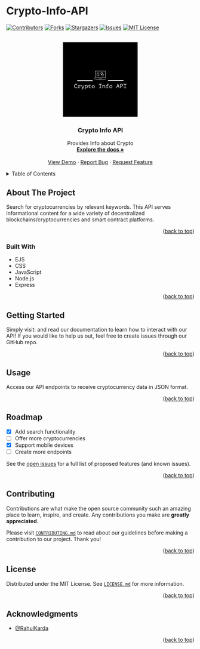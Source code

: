 # Crypto-Info-API

<div id="top"></div>

[![Contributors][contributors-shield]][contributors-url]
[![Forks][forks-shield]][forks-url]
[![Stargazers][stars-shield]][stars-url]
[![Issues][issues-shield]][issues-url]
[![MIT License][license-shield]][license-url]

<!-- PROJECT LOGO -->
<br />
<div align="center">
  <a href="https://github.com/Ratnesh-Rajput">
    <img src="https://github.com/Ratnesh-Rajput/crypto-info-api-v2/blob/main/public/assets/github-logo.jpg?raw=true" alt="Logo" width="200">
  </a>

<h3 align="center">Crypto Info API</h3>

  <p align="center">
    Provides Info about Crypto
    <br />
    <a href="https://github.com/Ratnesh-Rajput/crypto-info-api-v2"><strong>Explore the docs »</strong></a>
    <br />
    <br />
    <a href="crypto-info-api-v2.onrender.com/">View Demo</a>
    ·
    <a href="https://github.com/Ratnesh-Rajput/crypto-info-api-v2/issues">Report Bug</a>
    ·
    <a href="https://github.com/Ratnesh-Rajput/crypto-info-api-v2/issues">Request Feature</a>
  </p>
</div>

<!-- TABLE OF CONTENTS -->
<details>
  <summary>Table of Contents</summary>
  <ol>
    <li>
      <a href="#about-the-project">About The Project</a>
      <ul>
        <li><a href="#built-with">Built With</a></li>
      </ul>
    </li>
    <li><a href="#getting-started">Getting Started</a></li>
    <li><a href="#usage">Usage</a></li>
    <li><a href="#roadmap">Roadmap</a></li>
    <li><a href="#contributing">Contributing</a></li>
    <li><a href="#license">License</a></li>
    <li><a href="#acknowledgments">Acknowledgments</a></li>
  </ol>
</details>

<!-- ABOUT THE PROJECT -->

## About The Project

Search for cryptocurrencies by relevant keywords. This API serves informational content for a wide variety of decentralized blockchains/cryptocurrencies and smart contract platforms.

<p align="right">(<a href="#top">back to top</a>)</p>

### Built With

- EJS
- CSS
- JavaScript
- Node.js
- Express

<p align="right">(<a href="#top">back to top</a>)</p>

<!-- GETTING STARTED -->

## Getting Started

Simply visit: <a href="crypto-info-api-v2.onrender.com/"></a> and read our documentation to learn how to interact with our API! If you would like to help us out, feel free to create issues through our GitHub repo.

<p align="right">(<a href="#top">back to top</a>)</p>

<!-- USAGE EXAMPLES -->

## Usage

Access our API endpoints to receive cryptocurrency data in JSON format.

<p align="right">(<a href="#top">back to top</a>)</p>

<!-- ROADMAP -->

## Roadmap

- [X] Add search functionality
- [ ] Offer more cryptocurrencies
- [X] Support mobile devices
- [ ] Create more endpoints

See the [open issues](https://github.com/Ratnesh-Rajput/crypto-info-api-v2/issues) for a full list of proposed features (and known issues).

<p align="right">(<a href="#top">back to top</a>)</p>

<!-- CONTRIBUTING -->

## Contributing

Contributions are what make the open source community such an amazing place to learn, inspire, and create. Any contributions you make are **greatly appreciated**.

Please visit <a href="https://github.com/Ratnesh-Rajput/crypto-info-api-v2/blob/main/CONTRIBUTING.md">`CONTRIBUTING.md`</a> to read about our guidelines before making a contribution to our project. Thank you!

<p align="right">(<a href="#top">back to top</a>)</p>

<!-- LICENSE -->

## License

Distributed under the MIT License. See <a href="https://github.com/Ratnesh-Rajput/crypto-info-api-v2/blob/main/LICENSE.md">`LICENSE.md`</a> for more information.

<p align="right">(<a href="#top">back to top</a>)</p>

<!-- ACKNOWLEDGMENTS -->

## Acknowledgments

- [@RahulKarda](https://twitter.com/rahulkarda2002)

<p align="right">(<a href="#top">back to top</a>)</p>

<!-- MARKDOWN LINKS & IMAGES -->

[contributors-shield]: https://img.shields.io/github/contributors/Ratnesh-Rajput/crypto-info-api-v2.svg?style=for-the-badge
[contributors-url]: https://github.com/Ratnesh-Rajput/crypto-info-api-v2/graphs/contributors
[forks-shield]: https://img.shields.io/github/forks/Ratnesh-Rajput/crypto-info-api-v2.svg?style=for-the-badge
[forks-url]: https://github.com/Ratnesh-Rajput/crypto-info-api-v2/network/members
[stars-shield]: https://img.shields.io/github/stars/Ratnesh-Rajput/crypto-info-api-v2.svg?style=for-the-badge
[stars-url]: https://github.com/Ratnesh-Rajput/crypto-info-api-v2/stargazers
[pullrequests-shield]: https://img.shields.io/github/issues-pr/Ratnesh-Rajput/crypto-info-api-v2?color=red&label=Pull%20Requests&style=for-the-badge
[pullrequests-url]: https://github.com/Ratnesh-Rajput/crypto-info-api-v2/pulls
[issues-shield]: https://img.shields.io/github/issues/Ratnesh-Rajput/crypto-info-api-v2.svg?style=for-the-badge
[issues-url]:https://github.com/Ratnesh-Rajput/crypto-info-api-v2/
[license-shield]: https://img.shields.io/github/license/Ratnesh-Rajput/crypto-info-api-v2.svg?style=for-the-badge
[license-url]: https://github.com/Ratnesh-Rajput/crypto-info-api-v2/blob/main/LICENSE.md
